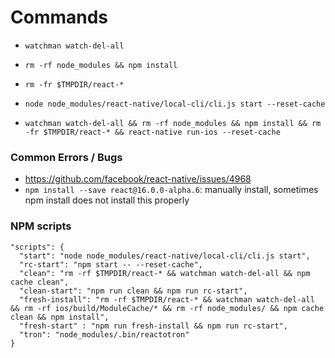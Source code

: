 # Commands

- `watchman watch-del-all`
- `rm -rf node_modules && npm install`
- `rm -fr $TMPDIR/react-*`
- `node node_modules/react-native/local-cli/cli.js start --reset-cache`

- `watchman watch-del-all && rm -rf node_modules && npm install && rm -fr $TMPDIR/react-* && react-native run-ios --reset-cache`

### Common Errors / Bugs

- https://github.com/facebook/react-native/issues/4968
- `npm install --save react@16.0.0-alpha.6`: manually install, sometimes npm install does not install this properly

### NPM scripts

```
"scripts": {
  "start": "node node_modules/react-native/local-cli/cli.js start",
  "rc-start": "npm start -- --reset-cache",
  "clean": "rm -rf $TMPDIR/react-* && watchman watch-del-all && npm cache clean",
  "clean-start": "npm run clean && npm run rc-start",
  "fresh-install": "rm -rf $TMPDIR/react-* && watchman watch-del-all && rm -rf ios/build/ModuleCache/* && rm -rf node_modules/ && npm cache clean && npm install",
  "fresh-start" : "npm run fresh-install && npm run rc-start",
  "tron": "node_modules/.bin/reactotron"
}
```